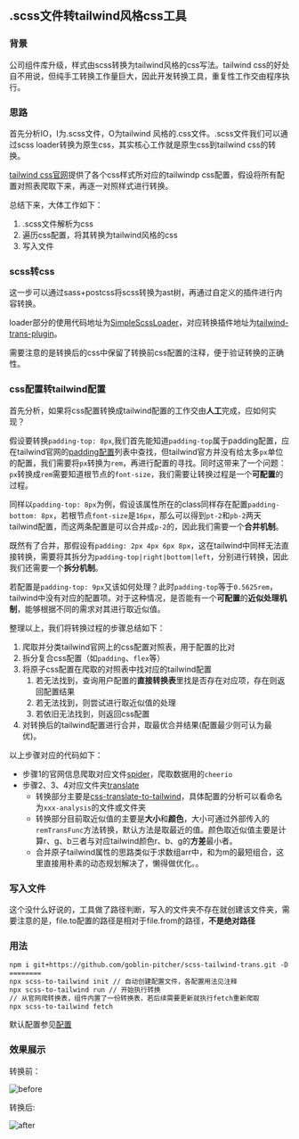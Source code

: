 ## .scss文件转tailwind风格css工具

### 背景

公司组件库升级，样式由scss转换为tailwind风格的css写法。tailwind css的好处自不用说，但纯手工转换工作量巨大，因此开发转换工具，重复性工作交由程序执行。

### 思路

首先分析IO，I为.scss文件，O为tailwind 风格的.css文件。.scss文件我们可以通过scss loader转换为原生css，其实核心工作就是原生css到tailwind css的转换。

[tailwind css官网](https://www.tailwindcss.cn/docs)提供了各个css样式所对应的tailwindp css配置，假设将所有配置对照表爬取下来，再逐一对照样式进行转换。

总结下来，大体工作如下：

1. .scss文件解析为css
2. 遍历css配置，将其转换为tailwind风格的css
3. 写入文件

### scss转css

这一步可以通过sass+postcss将scss转换为ast树，再通过自定义的插件进行内容转换。

loader部分的使用代码地址为[SimpleScssLoader](https://github.com/goblin-pitcher/scss-tailwind-trans/blob/master/lib/SimpleScssLoader.js)，对应转换插件地址为[tailwind-trans-plugin](https://github.com/goblin-pitcher/scss-tailwind-trans/blob/master/lib/tailwind-trans-plugin.js)。

需要注意的是转换后的css中保留了转换前css配置的注释，便于验证转换的正确性。

### css配置转tailwind配置

首先分析，如果将css配置转换成tailwind配置的工作交由**人工**完成，应如何实现？

假设要转换`padding-top: 8px`,我们首先能知道`padding-top`属于padding配置，应在tailwind官网的[padding配置](https://www.tailwindcss.cn/docs/padding)列表中查找，但tailwind官方并没有给太多`px`单位的配置，我们需要将`px`转换为`rem`，再进行配置的寻找。同时这带来了一个问题：`px`转换成`rem`需要知道根节点的`font-size`，我们需要让转换过程是一个**可配置**的过程。

同样以`padding-top: 8px`为例，假设该属性所在的class同样存在配置`padding-bottom: 8px`，若根节点`font-size`是`16px`，那么可以得到`pt-2`和`pb-2`两天tailwind配置，而这两条配置是可以合并成`p-2`的，因此我们需要一个**合并机制**。

既然有了合并，那假设有`padding: 2px 4px 6px 8px`，这在tailwind中同样无法直接转换，需要将其拆分为`padding-top|right|bottom|left`，分别进行转换，因此我们还需要一个**拆分机制**。

若配置是`padding-top: 9px`又该如何处理？此时`padding-top`等于`0.5625rem`，tailwind中没有对应的配置项。对于这种情况，是否能有一个**可配置**的**近似处理机制**，能够根据不同的需求对其进行取近似值。

整理以上，我们将转换过程的步骤总结如下：

1. 爬取并分类tailwind官网上的css配置对照表，用于配置的比对
2. 拆分复合css配置（如`padding`、`flex`等）
3. 将原子css配置在爬取的对照表中找对应的tailwind配置
   1. 若无法找到，查询用户配置的**直接转换表**里找是否存在对应项，存在则返回配置结果
   2. 若无法找到，则尝试进行取近似值的处理
   3. 若依旧无法找到，则返回css配置
4. 对转换后的tailwind配置进行合并，取最优合并结果(配置最少则可认为最优)。

以上步骤对应的代码如下：

+ 步骤1的官网信息爬取对应文件[spider](https://github.com/goblin-pitcher/scss-tailwind-trans/blob/master/src/gen-tailwind-resource.js)，爬取数据用的`cheerio`
+ 步骤2、3、4对应文件夹[translate](https://github.com/goblin-pitcher/scss-tailwind-trans/tree/master/lib/translate)
  + 转换部分主要是[css-translate-to-tailwind](https://github.com/goblin-pitcher/scss-tailwind-trans/tree/master/lib/translate/css-translate-to-tailwind)，具体配置的分析可以看命名为`xxx-analysis`的文件或文件夹
  + 转换部分目前取近似值的主要是**大小**和**颜色**，大小可通过外部传入的`remTransFunc`方法转换，默认方法是取最近的值。颜色取近似值主要是计算r、g、b三者与对应tailwind颜色r、b、g的**方差**最小者。
  + 合并原子tailwind属性的思路类似于求数组arr中，和为m的最短组合，这里直接用朴素的动态规划解决了，懒得做优化。。

### 写入文件

这个没什么好说的，工具做了路径判断，写入的文件夹不存在就创建该文件夹，需要注意的是，file.to配置的路径是相对于file.from的路径，**不是绝对路径**



### 用法

````txt
npm i git+https://github.com/goblin-pitcher/scss-tailwind-trans.git -D
========
npx scss-to-tailwind init // 自动创建配置文件，各配置用法见注释
npx scss-to-tailwind run // 开始执行转换
// 从官网爬转换表，组件内置了一份转换表，若后续需要更新就执行fetch重新爬取
npx scss-to-tailwind fetch 
````

默认配置参见[配置](https://github.com/goblin-pitcher/scss-tailwind-trans/blob/master/src/config-template.js)

### 效果展示

转换前：

![before](https://s1.ax1x.com/2022/04/27/LqBrfP.png)

转换后:

![after](https://s1.ax1x.com/2022/04/27/LqBvkR.png)

